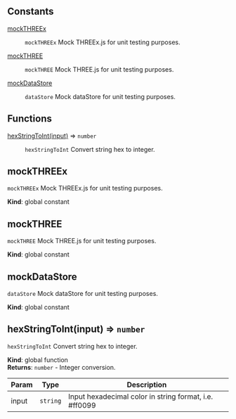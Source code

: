 ## Constants

<dl>
<dt><a href="#mockTHREEx">mockTHREEx</a></dt>
<dd><p><code>mockTHREEx</code>
Mock THREEx.js for unit testing purposes.</p>
</dd>
<dt><a href="#mockTHREE">mockTHREE</a></dt>
<dd><p><code>mockTHREE</code>
Mock THREE.js for unit testing purposes.</p>
</dd>
<dt><a href="#mockDataStore">mockDataStore</a></dt>
<dd><p><code>dataStore</code>
Mock dataStore for unit testing purposes.</p>
</dd>
</dl>

## Functions

<dl>
<dt><a href="#hexStringToInt">hexStringToInt(input)</a> ⇒ <code>number</code></dt>
<dd><p><code>hexStringToInt</code>
Convert string hex to integer.</p>
</dd>
</dl>

<a name="mockTHREEx"></a>

## mockTHREEx
`mockTHREEx`Mock THREEx.js for unit testing purposes.

**Kind**: global constant  
<a name="mockTHREE"></a>

## mockTHREE
`mockTHREE`Mock THREE.js for unit testing purposes.

**Kind**: global constant  
<a name="mockDataStore"></a>

## mockDataStore
`dataStore`Mock dataStore for unit testing purposes.

**Kind**: global constant  
<a name="hexStringToInt"></a>

## hexStringToInt(input) ⇒ <code>number</code>
`hexStringToInt`Convert string hex to integer.

**Kind**: global function  
**Returns**: <code>number</code> - Integer conversion.  

| Param | Type | Description |
| --- | --- | --- |
| input | <code>string</code> | Input hexadecimal color in string format, i.e. #ff0099 |

